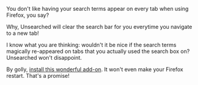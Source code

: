 You don't like having your search terms appear on every tab when using Firefox,
you say?

Why, Unsearched will clear the search bar for you everytime you navigate to a
new tab!

I know what you are thinking: wouldn't it be nice if the search terms magically
re-appeared on tabs that you actually used the search box on? Unsearched
won't disappoint.

By golly, [install this wonderful
add-on](https://addons.mozilla.org/en-US/firefox/addon/unsearched/). It won't
even make your Firefox restart. That's a promise!

